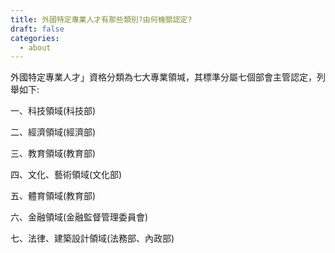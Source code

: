 ```yaml
---
title: 外國特定專業人才有那些類別?由何機關認定?
draft: false
categories:
  - about
---
```

外國特定專業人才」資格分類為七大專業領堿，其標準分屬七個部會主管認定，列舉如下:

一、科技領域(科技部)

二、經濟領域(經濟部)

三、教育領域(教育部)

四、文化、藝術領域(文化部)

五、體育領域(教育部)

六、金融領域(金融監督管理委員會)

七、法律、建築設計領域(法務部、內政部)
